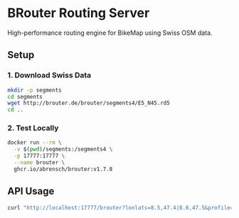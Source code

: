 # BRouter Routing Server

High-performance routing engine for BikeMap using Swiss OSM data.

## Setup

### 1. Download Swiss Data
```bash
mkdir -p segments
cd segments
wget http://brouter.de/brouter/segments4/E5_N45.rd5
cd ..
```

### 2. Test Locally
```bash
docker run --rm \
  -v $(pwd)/segments:/segments4 \
  -p 17777:17777 \
  --name brouter \
  ghcr.io/abrensch/brouter:v1.7.8
```

## API Usage

```bash
curl "http://localhost:17777/brouter?lonlats=8.5,47.4|8.6,47.5&profile=trekking&format=geojson"
```